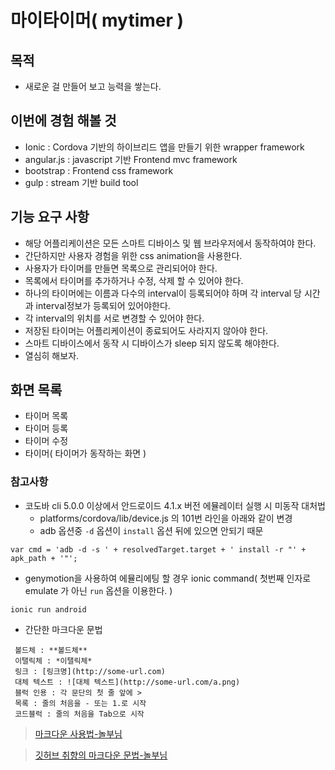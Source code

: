 # 마이타이머( mytimer )

## 목적
- 새로운 걸 만들어 보고 능력을 쌓는다.
 
## 이번에 경험 해볼 것
- Ionic : Cordova 기반의 하이브리드 앱을 만들기 위한 wrapper framework
- angular.js : javascript 기반 Frontend mvc framework
- bootstrap : Frontend css framework
- gulp : stream 기반 build tool
 
## 기능 요구 사항
- 해당 어플리케이션은 모든 스마트 디바이스 및 웹 브라우저에서 동작하여야 한다.
- 간단하지만 사용자 경험을 위한 css animation을 사용한다.
- 사용자가 타이머를 만들면 목록으로 관리되어야 한다.
- 목록에서 타이머를 추가하거나 수정, 삭제 할 수 있어야 한다.
- 하나의 타이머에는 이름과 다수의 interval이 등록되어야 하며 각 interval 당 시간과 interval정보가 등록되어 있어야한다.
- 각 interval의 위치를 서로 변경할 수 있어야 한다.
- 저장된 타이머는 어플리케이션이 종료되어도 사라지지 않아야 한다.
- 스마트 디바이스에서 동작 시 디바이스가 sleep 되지 않도록 해야한다.
- 열심히 해보자.
 
## 화면 목록
- 타이머 목록
- 타이머 등록
- 타이머 수정
- 타이머( 타이머가 동작하는 화면 )

### 참고사항
- 코도바 cli 5.0.0 이상에서 안드로이드 4.1.x 버전 에뮬레이터 실행 시 미동작 대처법
	- platforms/cordova/lib/device.js 의 101번 라인을 아래와 같이 변경 
	- adb 옵션중 `-d` 옵션이 `install` 옵션 뒤에 있으면 안되기 때문
```
var cmd = 'adb -d -s ' + resolvedTarget.target + ' install -r "' + apk_path + '"';
```
- genymotion을 사용하여 에뮬리에팅 할 경우 ionic command( 첫번째 인자로 emulate 가 아닌 `run` 옵션을 이용한다. )
```
ionic run android
```
- 간단한 마크다운 문법
```
 볼드체 : **볼드체**
 이탤릭체 : *이탤릭체*
 링크 : [링크명](http://some-url.com)
 대체 텍스트 : ![대체 텍스트](http://some-url.com/a.png)
 블럭 인용 : 각 문단의 첫 줄 앞에 >
 목록 : 줄의 처음을 - 또는 1.로 시작
 코드블럭 : 줄의 처음을 Tab으로 시작
```
> [마크다운 사용법-놀부님](http://nolboo.github.io/blog/2014/04/15/how-to-use-markdown/)

> [깃허브 취향의 마크다운 문법-놀부님](http://nolboo.github.io/blog/2014/03/25/github-flavored-markdown/)
